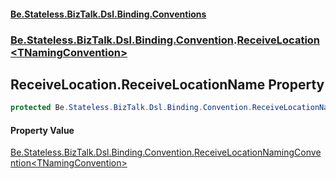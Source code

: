 #### [Be.Stateless.BizTalk.Dsl.Binding.Conventions](README.md 'README')
### [Be.Stateless.BizTalk.Dsl.Binding.Convention](Be.Stateless.BizTalk.Dsl.Binding.Convention.md 'Be.Stateless.BizTalk.Dsl.Binding.Convention').[ReceiveLocation&lt;TNamingConvention&gt;](ReceiveLocation_TNamingConvention_.md 'Be.Stateless.BizTalk.Dsl.Binding.Convention.ReceiveLocation<TNamingConvention>')

## ReceiveLocation<TNamingConvention>.ReceiveLocationName Property

```csharp
protected Be.Stateless.BizTalk.Dsl.Binding.Convention.ReceiveLocationNamingConvention<TNamingConvention> ReceiveLocationName { get; }
```

#### Property Value
[Be.Stateless.BizTalk.Dsl.Binding.Convention.ReceiveLocationNamingConvention&lt;](ReceiveLocationNamingConvention_TNamingConvention_.md 'Be.Stateless.BizTalk.Dsl.Binding.Convention.ReceiveLocationNamingConvention<TNamingConvention>')[TNamingConvention](ReceiveLocation_TNamingConvention_.md#Be.Stateless.BizTalk.Dsl.Binding.Convention.ReceiveLocation_TNamingConvention_.TNamingConvention 'Be.Stateless.BizTalk.Dsl.Binding.Convention.ReceiveLocation<TNamingConvention>.TNamingConvention')[&gt;](ReceiveLocationNamingConvention_TNamingConvention_.md 'Be.Stateless.BizTalk.Dsl.Binding.Convention.ReceiveLocationNamingConvention<TNamingConvention>')